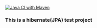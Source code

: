 [![Java CI with Maven](https://github.com/anilabhabaral/org.test/actions/workflows/maven.yml/badge.svg)](https://github.com/anilabhabaral/org.test/actions/workflows/maven.yml)

### This is a hibernate(JPA) test project
